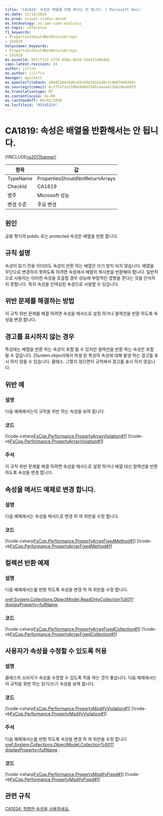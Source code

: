 ```yaml
---
title: 'CA1819: 속성은 배열을 반환 해서는 안 됩니다. | Microsoft Docs'
ms.date: 11/15/2016
ms.prod: visual-studio-dev14
ms.technology: vs-ide-code-analysis
ms.topic: reference
f1_keywords:
- PropertiesShouldNotReturnArrays
- CA1819
helpviewer_keywords:
- PropertiesShouldNotReturnArrays
- CA1819
ms.assetid: 85fcf312-57f8-438a-8b10-34441fe0bdeb
caps.latest.revision: 24
author: jillre
ms.author: jillfra
manager: wpickett
ms.openlocfilehash: a96d2164cbd6c03cb0d191b2d0c3c4607468209c
ms.sourcegitcommit: 6cfffa72af599a9d667249caaaa411bb28ea69fd
ms.translationtype: MT
ms.contentlocale: ko-KR
ms.lasthandoff: 09/02/2020
ms.locfileid: "85545329"
---
```

# <a name="ca1819-properties-should-not-return-arrays"></a>CA1819: 속성은 배열을 반환해서는 안 됩니다.
[!INCLUDE[vs2017banner](../includes/vs2017banner.md)]

|항목|값|
|-|-|
|TypeName|PropertiesShouldNotReturnArrays|
|CheckId|CA1819|
|범주|Microsoft 성능|
|변경 수준|주요 변경|

## <a name="cause"></a>원인
 공용 형식의 public 또는 protected 속성은 배열을 반환 합니다.

## <a name="rule-description"></a>규칙 설명
 속성이 읽기 전용 이더라도 속성이 반환 하는 배열은 쓰기 방지 되지 않습니다. 배열을 무단으로 변경하지 못하도록 하려면 속성에서 배열의 복사본을 반환해야 합니다. 일반적으로 사용자는 이러한 속성을 호출할 경우 성능에 부정적인 영향을 준다는 것을 인식하지 못합니다. 특히 속성을 인덱싱된 속성으로 사용할 수 있습니다.

## <a name="how-to-fix-violations"></a>위반 문제를 해결하는 방법
 이 규칙 위반 문제를 해결 하려면 속성을 메서드로 설정 하거나 컬렉션을 반환 하도록 속성을 변경 합니다.

## <a name="when-to-suppress-warnings"></a>경고를 표시하지 않는 경우
 특성에는 배열을 반환 하는 속성이 포함 될 수 있지만 컬렉션을 반환 하는 속성은 포함 될 수 없습니다. [System.object]에서 파생 된 특성의 속성에 대해 발생 하는 경고를 표시 하지 않을 수 있습니다.<!-- TODO: review code entity reference <xref:assetId:///System.Attribute?qualifyHint=False&amp;autoUpgrade=True>  --> 클래스. 그렇지 않으면이 규칙에서 경고를 표시 하지 않습니다.

## <a name="example-violation"></a>위반 예

### <a name="description"></a>설명
 다음 예제에서는이 규칙을 위반 하는 속성을 보여 줍니다.

### <a name="code"></a>코드
 [!code-csharp[FxCop.Performance.PropertyArrayViolation#1](../snippets/csharp/VS_Snippets_CodeAnalysis/FxCop.Performance.PropertyArrayViolation/cs/FxCop.Performance.PropertyArrayViolation.cs#1)]
 [!code-vb[FxCop.Performance.PropertyArrayViolation#1](../snippets/visualbasic/VS_Snippets_CodeAnalysis/FxCop.Performance.PropertyArrayViolation/vb/FxCop.Performance.PropertyArrayViolation.vb#1)]

### <a name="comments"></a>주석
 이 규칙 위반 문제를 해결 하려면 속성을 메서드로 설정 하거나 배열 대신 컬렉션을 반환 하도록 속성을 변경 합니다.

## <a name="change-the-property-to-a-method-example"></a>속성을 메서드 예제로 변경 합니다.

### <a name="description"></a>설명
 다음 예제에서는 속성을 메서드로 변경 하 여 위반을 수정 합니다.

### <a name="code"></a>코드
 [!code-csharp[FxCop.Performance.PropertyArrayFixedMethod#1](../snippets/csharp/VS_Snippets_CodeAnalysis/FxCop.Performance.PropertyArrayFixedMethod/cs/FxCop.Performance.PropertyArrayFixedMethod.cs#1)]
 [!code-vb[FxCop.Performance.PropertyArrayFixedMethod#1](../snippets/visualbasic/VS_Snippets_CodeAnalysis/FxCop.Performance.PropertyArrayFixedMethod/vb/FxCop.Performance.PropertyArrayFixedMethod.vb#1)]

## <a name="return-a-collection-example"></a>컬렉션 반환 예제

### <a name="description"></a>설명
 다음 예제에서는를 반환 하도록 속성을 변경 하 여 위반을 수정 합니다.

 <xref:System.Collections.ObjectModel.ReadOnlyCollection%601?displayProperty=fullName>.

### <a name="code"></a>코드
 [!code-csharp[FxCop.Performance.PropertyArrayFixedCollection#1](../snippets/csharp/VS_Snippets_CodeAnalysis/FxCop.Performance.PropertyArrayFixedCollection/cs/FxCop.Performance.PropertyArrayFixedCollection.cs#1)]
 [!code-vb[FxCop.Performance.PropertyArrayFixedCollection#1](../snippets/visualbasic/VS_Snippets_CodeAnalysis/FxCop.Performance.PropertyArrayFixedCollection/vb/FxCop.Performance.PropertyArrayFixedCollection.vb#1)]

## <a name="allowing-users-to-modify-a-property"></a>사용자가 속성을 수정할 수 있도록 허용

### <a name="description"></a>설명
 클래스의 소비자가 속성을 수정할 수 있도록 허용 하는 것이 좋습니다. 다음 예제에서는이 규칙을 위반 하는 읽기/쓰기 속성을 보여 줍니다.

### <a name="code"></a>코드
 [!code-csharp[FxCop.Performance.PropertyModifyViolation#1](../snippets/csharp/VS_Snippets_CodeAnalysis/FxCop.Performance.PropertyModifyViolation/cs/FxCop.Performance.PropertyModifyViolation.cs#1)]
 [!code-vb[FxCop.Performance.PropertyModifyViolation#1](../snippets/visualbasic/VS_Snippets_CodeAnalysis/FxCop.Performance.PropertyModifyViolation/vb/FxCop.Performance.PropertyModifyViolation.vb#1)]

### <a name="comments"></a>주석
 다음 예제에서는를 반환 하도록 속성을 변경 하 여 위반을 수정 합니다 <xref:System.Collections.ObjectModel.Collection%601?displayProperty=fullName> .

### <a name="code"></a>코드
 [!code-csharp[FxCop.Performance.PropertyModifyFixed#1](../snippets/csharp/VS_Snippets_CodeAnalysis/FxCop.Performance.PropertyModifyFixed/cs/FxCop.Performance.PropertyModifyFixed.cs#1)]
 [!code-vb[FxCop.Performance.PropertyModifyFixed#1](../snippets/visualbasic/VS_Snippets_CodeAnalysis/FxCop.Performance.PropertyModifyFixed/vb/FxCop.Performance.PropertyModifyFixed.vb#1)]

## <a name="related-rules"></a>관련 규칙
 [CA1024: 적합한 속성을 사용하세요.](../code-quality/ca1024-use-properties-where-appropriate.md)

